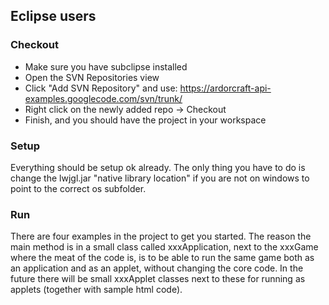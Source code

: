 ## Eclipse users ##

### Checkout ###

  * Make sure you have subclipse installed
  * Open the SVN Repositories view
  * Click "Add SVN Repository" and use: https://ardorcraft-api-examples.googlecode.com/svn/trunk/
  * Right click on the newly added repo -> Checkout
  * Finish, and you should have the project in your workspace

### Setup ###

Everything should be setup ok already. The only thing you have to do is change the lwjgl.jar "native library location" if you are not on windows to point to the correct os subfolder.

### Run ###

There are four examples in the project to get you started. The reason the main method is in a small class called xxxApplication, next to the xxxGame where the meat of the code is, is to be able to run the same game both as an application and as an applet, without changing the core code. In the future there will be small xxxApplet classes next to these for running as applets (together with sample html code).